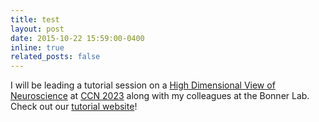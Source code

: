 ```yaml
---
title: test
layout: post
date: 2015-10-22 15:59:00-0400
inline: true
related_posts: false
---
```


I will be leading a tutorial session on a <a href="https://2023.ccneuro.org/kt3.php">High Dimensional View of Neuroscience</a>
 at <a href="https://2023.ccneuro.org/">CCN 2023</a> along with my colleagues at the Bonner Lab. Check out our <a href="https://bonnerlab.github.io/ccn-tutorial/">tutorial website</a>!
